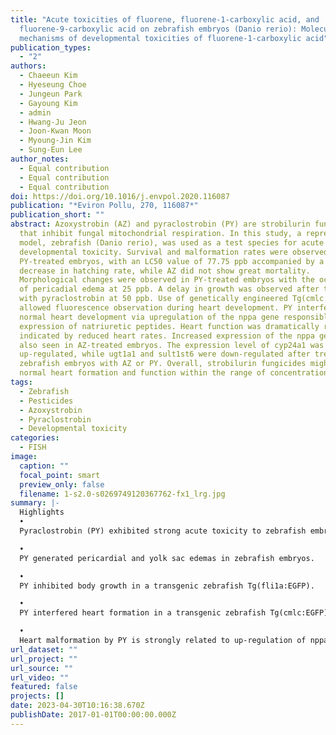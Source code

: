 ```yaml
---
title: "Acute toxicities of fluorene, fluorene-1-carboxylic acid, and
  fluorene-9-carboxylic acid on zebrafish embryos (Danio rerio): Molecular
  mechanisms of developmental toxicities of fluorene-1-carboxylic acid"
publication_types:
  - "2"
authors:
  - Chaeeun Kim
  - Hyeseung Choe
  - Jungeun Park
  - Gayoung Kim
  - admin
  - Hwang-Ju Jeon
  - Joon-Kwan Moon
  - Myoung-Jin Kim
  - Sung-Eun Lee
author_notes:
  - Equal contribution
  - Equal contribution
  - Equal contribution
doi: https://doi.org/10.1016/j.envpol.2020.116087
publication: "*Eviron Pollu, 270, 116087*"
publication_short: ""
abstract: Azoxystrobin (AZ) and pyraclostrobin (PY) are strobilurin fungicides
  that inhibit fungal mitochondrial respiration. In this study, a representative
  model, zebrafish (Danio rerio), was used as a test species for acute and
  developmental toxicity. Survival and malformation rates were observed only
  PY-treated embryos, with an LC50 value of 77.75 ppb accompanied by a dramatic
  decrease in hatching rate, while AZ did not show great mortality.
  Morphological changes were observed in PY-treated embryos with the occurrence
  of pericadial edema at 25 ppb. A delay in growth was observed after treatment
  with pyraclostrobin at 50 ppb. Use of genetically engineered Tg(cmlc:EGFP)
  allowed fluorescence observation during heart development. PY interfered with
  normal heart development via upregulation of the nppa gene responsible for the
  expression of natriuretic peptides. Heart function was dramatically reduced as
  indicated by reduced heart rates. Increased expression of the nppa gene was
  also seen in AZ-treated embryos. The expression level of cyp24a1 was also
  up-regulated, while ugt1a1 and sult1st6 were down-regulated after treatment of
  zebrafish embryos with AZ or PY. Overall, strobilurin fungicides might inhibit
  normal heart formation and function within the range of concentrations tested.
tags:
  - Zebrafish
  - Pesticides
  - Azoxystrobin
  - Pyraclostrobin
  - Developmental toxicity
categories:
  - FISH
image:
  caption: ""
  focal_point: smart
  preview_only: false
  filename: 1-s2.0-s0269749120367762-fx1_lrg.jpg
summary: |-
  Highlights
  •
  Pyraclostrobin (PY) exhibited strong acute toxicity to zebrafish embryos.

  •
  PY generated pericardial and yolk sac edemas in zebrafish embryos.

  •
  PY inhibited body growth in a transgenic zebrafish Tg(fli1a:EGFP).

  •
  PY interfered heart formation in a transgenic zebrafish Tg(cmlc:EGFP).

  •
  Heart malformation by PY is strongly related to up-regulation of nppa gene.
url_dataset: ""
url_project: ""
url_source: ""
url_video: ""
featured: false
projects: []
date: 2023-04-30T10:16:38.670Z
publishDate: 2017-01-01T00:00:00.000Z
---
```

